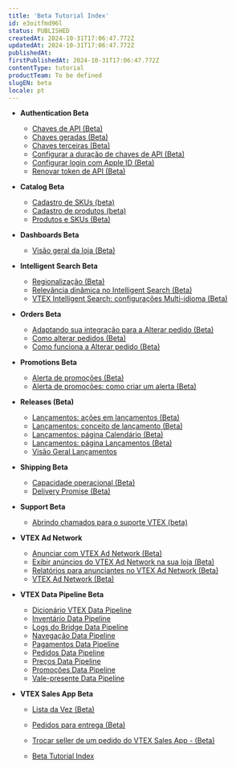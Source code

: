 ```yaml
---
title: 'Beta Tutorial Index'
id: e3oitfmd96l
status: PUBLISHED
createdAt: 2024-10-31T17:06:47.772Z
updatedAt: 2024-10-31T17:06:47.772Z
publishedAt: 
firstPublishedAt: 2024-10-31T17:06:47.772Z
contentType: tutorial
productTeam: To be defined
slugEN: beta
locale: pt
---
```


- **Authentication Beta**

  - [Chaves de API (Beta)](pt/docs/tutorial/chaves-de-api)
  - [Chaves geradas (Beta)](pt/docs/tutorial/chaves-geradas)
  - [Chaves terceiras (Beta)](pt/docs/tutorial/chaves-terceiras)
  - [Configurar a duração de chaves de API (Beta)](pt/docs/tutorial/configurar-a-duracao-de-chaves-de-api)
  - [Configurar login com Apple ID (Beta)](pt/docs/tutorial/configurar-login-com-apple-id-beta)
  - [Renovar token de API (Beta)](pt/docs/tutorial/renovar-token-de-api)


- **Catalog Beta**

  - [Cadastro de SKUs (beta)](pt/docs/tutorial/cadastro-de-skus-beta)
  - [Cadastro de produtos (beta)](pt/docs/tutorial/cadastro-de-produtos-beta)
  - [Produtos e SKUs (Beta)](pt/docs/tutorial/produtos-e-skus-beta)


- **Dashboards Beta**

  - [Visão geral da loja (Beta)](pt/docs/tutorial/visao-geral-da-loja-beta)


- **Intelligent Search Beta**

  - [Regionalização (Beta)](pt/docs/tutorial/regionalizacao-beta)
  - [Relevância dinâmica no Intelligent Search (Beta)](pt/docs/tutorial/relevancia-dinamica-no-intelligent-search-beta)
  - [VTEX Intelligent Search: configurações Multi-idioma (Beta)](pt/docs/tutorial/vtex-intelligent-search-configuracoes-multi-idioma-beta)


- **Orders Beta**

  - [Adaptando sua integração para a Alterar pedido (Beta)](pt/docs/tutorial/adaptando-sua-integracao-para-a-alterar-pedido-beta)
  - [Como alterar pedidos (Beta)](pt/docs/tutorial/como-alterar-pedidos-beta)
  - [Como funciona a Alterar pedido (Beta)](pt/docs/tutorial/como-funciona-a-alterar-pedido-beta)


- **Promotions Beta**

  - [Alerta de promoções (Beta)](pt/docs/tutorial/alerta-de-promocoes-beta)
  - [Alerta de promoções: como criar um alerta (Beta)](pt/docs/tutorial/alerta-de-promocoes-como-criar-um-alerta-beta)


- **Releases (Beta)**

  - [Lançamentos: ações em lançamentos (Beta)](pt/docs/tutorial/planner-acoes-em-lancamentos-beta)
  - [Lançamentos: conceito de lançamento (Beta)](pt/docs/tutorial/planner-conceito-de-lancamento-beta)
  - [Lançamentos: página Calendário (Beta)](pt/docs/tutorial/planner-pagina-calendario-beta)
  - [Lançamentos: página Lançamentos (Beta)](pt/docs/tutorial/planner-pagina-lancamentos-beta)
  - [Visão Geral Lançamentos](pt/docs/tutorial/visao-geral-lancamentos)


- **Shipping Beta**

  - [Capacidade operacional (Beta)](pt/docs/tutorial/capacidade-operacional-beta)
  - [Delivery Promise (Beta)](pt/docs/tutorial/delivery-promise-beta)


- **Support Beta**

  - [Abrindo chamados para o suporte VTEX (beta)](pt/docs/tutorial/abrindo-chamados-para-o-suporte-vtex-beta)


- **VTEX Ad Network**

  - [Anunciar com VTEX Ad Network (Beta)](pt/docs/tutorial/anunciar-com-vtex-ad-network-beta)
  - [Exibir anúncios do VTEX Ad Network na sua loja (Beta)](pt/docs/tutorial/exibir-anuncios-do-vtex-ad-network-na-sua-loja-beta)
  - [Relatórios para anunciantes no VTEX Ad Network (Beta)](pt/docs/tutorial/relatorios-para-anunciantes-no-vtex-ad-network-beta)
  - [VTEX Ad Network (Beta)](pt/docs/tutorial/vtex-ad-network-beta)


- **VTEX Data Pipeline Beta**

  - [Dicionário VTEX Data Pipeline](pt/docs/tutorial/dicionario-vtex-data-pipeline-beta)
  - [Inventário Data Pipeline ](pt/docs/tutorial/inventario-data-pipeline-beta)
  - [Logs do Bridge Data Pipeline](pt/docs/tutorial/logs-do-bridge-data-pipeline)
  - [Navegação Data Pipeline ](pt/docs/tutorial/navegacao-data-pipeline-beta)
  - [Pagamentos Data Pipeline ](pt/docs/tutorial/pagamentos-data-pipeline-beta)
  - [Pedidos Data Pipeline ](pt/docs/tutorial/pedidos-data-pipeline-beta)
  - [Preços Data Pipeline ](pt/docs/tutorial/precos-data-pipeline-beta)
  - [Promoções Data Pipeline ](pt/docs/tutorial/promocoes-data-pipeline-beta)
  - [Vale-presente Data Pipeline](pt/docs/tutorial/vale-presente-data-pipeline)


- **VTEX Sales App Beta**

  - [Lista da Vez (Beta)](pt/docs/tutorial/lista-da-vez)
  - [Pedidos para entrega (Beta)](pt/docs/tutorial/pedidos-para-entrega)
  - [Trocar seller de um pedido do VTEX Sales App - (Beta)](pt/docs/tutorial/trocar-seller-de-um-pedido-do-vtex-sales-app-beta)


  - [Beta Tutorial Index](pt/docs/tutorial/index-pt-tutorial-beta)

